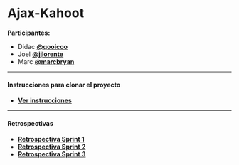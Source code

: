 # Ajax-Kahoot

**Participantes:** 
   * Didac **[@gooicoo](https://github.com/gooicoo)**
   * Joel **[@jjlorente](https://github.com/jjlorente)**
   * Marc **[@marcbryan](https://github.com/marcbryan)**
***  
#### Instrucciones para clonar el proyecto
* **[Ver instrucciones](https://github.com/gooicoo/Ajax-Kahoot/wiki/Instrucciones)**
***
#### Retrospectivas
 * **[Retrospectiva Sprint 1](https://github.com/gooicoo/Ajax-Kahoot/wiki/Retrospectiva-Sprint-1)**
 * **[Retrospectiva Sprint 2](https://github.com/gooicoo/Ajax-Kahoot/wiki/Retrospectiva-Sprint-2)**
 * **[Retrospectiva Sprint 3](https://github.com/gooicoo/Ajax-Kahoot/wiki/Retrospectiva-Sprint-3)**
